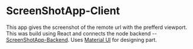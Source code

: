 # ScreenShotApp-Client
  This app gives the screenshot of the remote url with the prefferd viewport. This was build using React and connects 
  the node backend -- [ScreenShotApp-Backend](https://github.com/upgrade129/ScreenShotApp-Server2). Uses [Material UI](https://material-ui.com/) for designing part.
